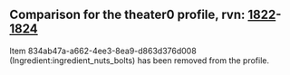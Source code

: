 ## Comparison for the theater0 profile, rvn: [1822](https://github.com/PRO100KatYT/FortniteProfileRevisions/tree/main/profiles/theater0/1822%20theater0.json)-[1824](https://github.com/PRO100KatYT/FortniteProfileRevisions/tree/main/profiles/theater0/1824%20theater0.json)

Item 834ab47a-a662-4ee3-8ea9-d863d376d008 (Ingredient:ingredient_nuts_bolts) has been removed from the profile.
<br><br>
